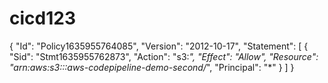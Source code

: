 # cicd123
{
  "Id": "Policy1635955764085",
  "Version": "2012-10-17",
  "Statement": [
    {
      "Sid": "Stmt1635955762873",
      "Action": "s3:*",
      "Effect": "Allow",
      "Resource": "arn:aws:s3:::aws-codepipeline-demo-second/*",
      "Principal": "*"
    }
  ]
}